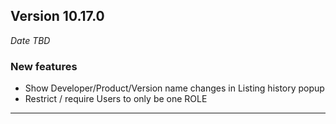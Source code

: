 
## Version 10.17.0
_Date TBD_

### New features
* Show Developer/Product/Version name changes in Listing history popup
* Restrict / require Users to only be one ROLE

---
